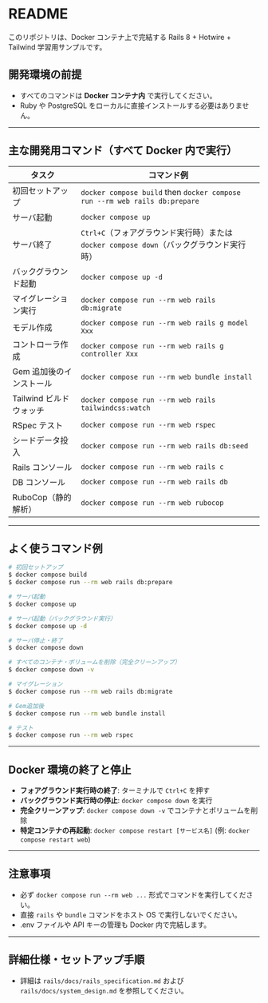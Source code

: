 # README

このリポジトリは、Docker コンテナ上で完結する Rails 8 + Hotwire + Tailwind 学習用サンプルです。

## 開発環境の前提

- すべてのコマンドは **Docker コンテナ内** で実行してください。
- Ruby や PostgreSQL をローカルに直接インストールする必要はありません。

---

## 主な開発用コマンド（すべて Docker 内で実行）

| タスク                   | コマンド例                                                                               |
| ------------------------ | ---------------------------------------------------------------------------------------- |
| 初回セットアップ         | `docker compose build` then `docker compose run --rm web rails db:prepare`               |
| サーバ起動               | `docker compose up`                                                                      |
| サーバ終了               | `Ctrl+C`（フォアグラウンド実行時）または `docker compose down`（バックグラウンド実行時） |
| バックグラウンド起動     | `docker compose up -d`                                                                   |
| マイグレーション実行     | `docker compose run --rm web rails db:migrate`                                           |
| モデル作成               | `docker compose run --rm web rails g model Xxx`                                          |
| コントローラ作成         | `docker compose run --rm web rails g controller Xxx`                                     |
| Gem 追加後のインストール | `docker compose run --rm web bundle install`                                             |
| Tailwind ビルドウォッチ  | `docker compose run --rm web rails tailwindcss:watch`                                    |
| RSpec テスト             | `docker compose run --rm web rspec`                                                      |
| シードデータ投入         | `docker compose run --rm web rails db:seed`                                              |
| Rails コンソール         | `docker compose run --rm web rails c`                                                    |
| DB コンソール            | `docker compose run --rm web rails db`                                                   |
| RuboCop（静的解析）      | `docker compose run --rm web rubocop`                                                    |

---

## よく使うコマンド例

```bash
# 初回セットアップ
$ docker compose build
$ docker compose run --rm web rails db:prepare

# サーバ起動
$ docker compose up

# サーバ起動（バックグラウンド実行）
$ docker compose up -d

# サーバ停止・終了
$ docker compose down

# すべてのコンテナ・ボリュームを削除（完全クリーンアップ）
$ docker compose down -v

# マイグレーション
$ docker compose run --rm web rails db:migrate

# Gem追加後
$ docker compose run --rm web bundle install

# テスト
$ docker compose run --rm web rspec
```

---

## Docker 環境の終了と停止

- **フォアグラウンド実行時の終了**: ターミナルで `Ctrl+C` を押す
- **バックグラウンド実行時の停止**: `docker compose down` を実行
- **完全クリーンアップ**: `docker compose down -v` でコンテナとボリュームを削除
- **特定コンテナの再起動**: `docker compose restart [サービス名]` (例: `docker compose restart web`)

---

## 注意事項

- 必ず `docker compose run --rm web ...` 形式でコマンドを実行してください。
- 直接 `rails` や `bundle` コマンドをホスト OS で実行しないでください。
- .env ファイルや API キーの管理も Docker 内で完結します。

---

## 詳細仕様・セットアップ手順

- 詳細は `rails/docs/rails_specification.md` および `rails/docs/system_design.md` を参照してください。
